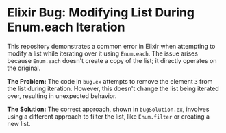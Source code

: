 # Elixir Bug: Modifying List During Enum.each Iteration

This repository demonstrates a common error in Elixir when attempting to modify a list while iterating over it using `Enum.each`.  The issue arises because `Enum.each` doesn't create a copy of the list; it directly operates on the original.

**The Problem:** The code in `bug.ex` attempts to remove the element `3` from the list during iteration. However, this doesn't change the list being iterated over, resulting in unexpected behavior.

**The Solution:** The correct approach, shown in `bugSolution.ex`, involves using a different approach to filter the list, like `Enum.filter` or creating a new list.